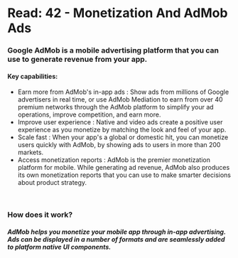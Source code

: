 # **Read: 42 - Monetization And AdMob Ads**

### Google AdMob is a mobile advertising platform that you can use to generate revenue from your app.

#### Key capabilities:
+ Earn more from AdMob's in-app ads : Show ads from millions of Google advertisers in real time, or use AdMob Mediation to earn from over 40 premium networks through the AdMob platform to simplify your ad operations, improve competition, and earn more.
+ Improve user experience : Native and video ads create a positive user experience as you monetize by matching the look and feel of your app.
+ Scale fast : When your app's a global or domestic hit, you can monetize users quickly with AdMob, by showing ads to users in more than 200 markets.
+ Access monetization reports : AdMob is the premier monetization platform for mobile. While generating ad revenue, AdMob also produces its own monetization reports that you can use to make smarter decisions about product strategy.


<br>

### How does it work?
##### AdMob helps you monetize your mobile app through in-app advertising. Ads can be displayed in a number of formats and are seamlessly added to platform native UI components.
